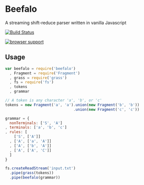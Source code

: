 # Beefalo

A streaming shift-reduce parser written in vanilla Javascript

[![Build Status](https://travis-ci.org/ben-ng/beefalo.svg?branch=master)](https://travis-ci.org/ben-ng/beefalo)

[![browser support](https://ci.testling.com/ben-ng/beefalo.png)
](https://ci.testling.com/ben-ng/beefalo)

## Usage

```javascript
var beefalo = require('beefalo')
  , Fragment = require('Fragment')
  , grass = require('grass')
  , fs = require('fs')
  , tokens
  , grammar

// A token is any character 'a', 'b', or 'c'
tokens = new Fragment('a', 'a').union(new Fragment('b', 'b'))
                               .union(new Fragment('c', 'c'))

grammar = {
  nonTerminals: ['S', 'A']
, terminals: ['a', 'b', 'c']
, rules: [
    ['S', ['A']]
  , ['A', ['a', 'A']]
  , ['A', ['b', 'A']]
  , ['A', ['A', 'C']]
  ]
}

fs.createReadStream('input.txt')
  .pipe(grass(tokens))
  .pipe(beefalo(grammar))

```
